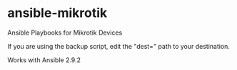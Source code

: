 # ansible-mikrotik
Ansible Playbooks for Mikrotik Devices

If you are using the backup script, edit the "dest=" path to your destination.

Works with Ansible 2.9.2
